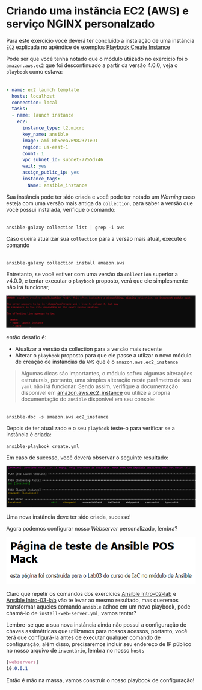 Criando uma instância EC2 (AWS) e serviço NGINX personalzado
==========================================================================================================================================

Para este exercício você deverá ter concluído a instalação de uma instância `EC2` explicada no apêndice de exemplos [Playbook Create Instance](../../Appendix/Ansible/02-create-instance.md) 


Pode ser que você tenha notado que o módulo utiizado no exercício foi o  `amazon.aws.ec2` que foi descontinuado a partir da versão 4.0.0, veja o `playbook` como estava:

```yaml

- name: ec2 launch template
  hosts: localhost
  connection: local
  tasks:
  - name: launch instance
    ec2:
      instance_type: t2.micro
      key_name: ansible
      image: ami-0b5eea76982371e91
      region: us-east-1
      count: 1
      vpc_subnet_id: subnet-7755d746
      wait: yes
      assign_public_ip: yes
      instance_tags:
        Name: ansible_instance

```

Sua instância pode ter sido criada e você pode ter notado um _Warning_ caso esteja com uma versão mais antiga da `collection`, para saber a versão que você possui instalada, verifique o comando:

```console

ansible-galaxy collection list | grep -i aws

```

Caso queira atualizar sua `collection` para a versão mais atual, execute o comando

```console

ansible-galaxy collection install amazon.aws

```
Entretanto, se você estiver com uma versão da `collection` superior a v4.0.0, e tentar executar o `playbook` proposto, verá que ele simplesmente não irá funcionar, 

![Captura de tela.](../images/04-01-01.png)

então desafio é:

* Atualizar a versão da collection para a versão mais recente
* Alterar o `playbook` proposto para que ele passe a utilzar o novo módulo de creação de instâncias da `AWS` que é o `amazon.aws.ec2_instance`

>Algumas dicas são importantes, o módulo sofreu algumas alterações estruturais, portanto, uma simples alteração neste parâmetro de seu `yaml` não irá funcionar. Sendo assim, verifique a documentação disponível em [amazon.aws.ec2_instance](https://docs.ansible.com/ansible/latest/collections/amazon/aws/ec2_instance_module.html) ou utilize a própria documentação do `ansible` disponível em seu console:

```console

ansible-doc -s amazon.aws.ec2_instance

```

Depois de ter atualizado e o seu `playbook` teste-o para verificar se a instância é criada:


    ansible-playbook create.yml

Em caso de sucesso, você deverá observar o seguinte resultado:

![nova Captura de tela.](../images/04-01-02.png)

Uma nova instância deve ter sido criada, sucesso!

Agora podemos configurar nosso _Webserver_ personalizado, lembra?

![site](../../03%20-%20Ansible%20Intro/labs/images/labs-03-01.png)

Claro que repetir os comandos dos exercícios [Ansible Intro-02-lab](../../03%20-%20Ansible%20Intro/labs/02-lab.md) e   [Ansible Intro-03-lab](../../03%20-%20Ansible%20Intro/labs/03-lab.md) vão te levar ao mesmo resultado, mas queremos transformar aqueles comando `ansible` adhoc em um novo playbook, pode chamá-lo de `install-web-server.yml`, vamos tentar?

Lembre-se que a sua nova instância ainda não possui a configuração de chaves assimétricas que utilizamos para nossos acessos, portanto, você terá que configurá-la antes de executar qualquer comando de configuração, além disso, precisaremos incluir seu endereço de IP público no nosso arquivo de `inventário`, lembra no nosso `hosts`

```css
[webservers]
10.0.0.1
```

Então é mão na massa, vamos construir o nosso playbook de configuração!
